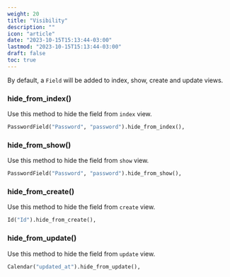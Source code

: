 ```yaml
---
weight: 20
title: "Visibility"
description: ""
icon: "article"
date: "2023-10-15T15:13:44-03:00"
lastmod: "2023-10-15T15:13:44-03:00"
draft: false
toc: true
---
```


By default, a `Field` will be added to index, show, create and update views.


### hide_from_index()

Use this method to hide the field from `index` view.

```python
PasswordField("Password", "password").hide_from_index(),
```

### hide_from_show()

Use this method to hide the field from `show` view.

```python
PasswordField("Password", "password").hide_from_show(),
```

### hide_from_create()

Use this method to hide the field from `create` view.

```python
Id("Id").hide_from_create(),
```

### hide_from_update()

Use this method to hide the field from `update` view.

```python
Calendar("updated_at").hide_from_update(),
```